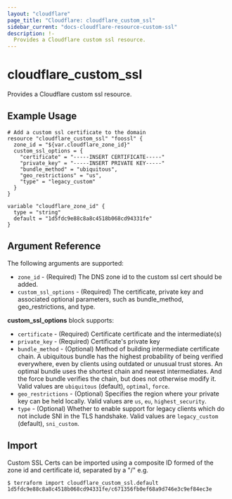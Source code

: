 ```yaml
---
layout: "cloudflare"
page_title: "Cloudflare: cloudflare_custom_ssl"
sidebar_current: "docs-cloudflare-resource-custom-ssl"
description: !-
  Provides a Cloudflare custom ssl resource.
---
```


# cloudflare_custom_ssl

Provides a Cloudflare custom ssl resource.

## Example Usage

```hcl
# Add a custom ssl certificate to the domain
resource "cloudflare_custom_ssl" "foossl" {
  zone_id = "${var.cloudflare_zone_id}"
  custom_ssl_options = {
    "certificate" = "-----INSERT CERTIFICATE-----"
    "private_key" = "-----INSERT PRIVATE KEY-----"
    "bundle_method" = "ubiquitous",
    "geo_restrictions" = "us",
    "type" = "legacy_custom"
  }
}

variable "cloudflare_zone_id" {
  type = "string"
  default = "1d5fdc9e88c8a8c4518b068cd94331fe"
}
```

## Argument Reference

The following arguments are supported:

* `zone_id` - (Required) The DNS zone id to the custom ssl cert should be added.
* `custom_ssl_options` - (Required) The certificate, private key and associated optional parameters, such as bundle_method, geo_restrictions, and type.

**custom_ssl_options** block supports:

* `certificate` - (Required) Certificate certificate and the intermediate(s)
* `private_key` - (Required) Certificate's private key
* `bundle_method` - (Optional) Method of building intermediate certificate chain. A ubiquitous bundle has the highest probability of being verified everywhere, even by clients using outdated or unusual trust stores. An optimal bundle uses the shortest chain and newest intermediates. And the force bundle verifies the chain, but does not otherwise modify it. Valid values are `ubiquitous` (default), `optimal`, `force`.
* `geo_restrictions` - (Optional) Specifies the region where your private key can be held locally. Valid values are `us`, `eu`, `highest_security`.
* `type` - (Optional) Whether to enable support for legacy clients which do not include SNI in the TLS handshake. Valid values are `legacy_custom` (default), `sni_custom`.

## Import

Custom SSL Certs can be imported using a composite ID formed of the zone id and certificate id,
separated by a "/" e.g.

```
$ terraform import cloudflare_custom_ssl.default 1d5fdc9e88c8a8c4518b068cd94331fe/c671356fb0ef68a9d746e3c9ef84ec3e
```
